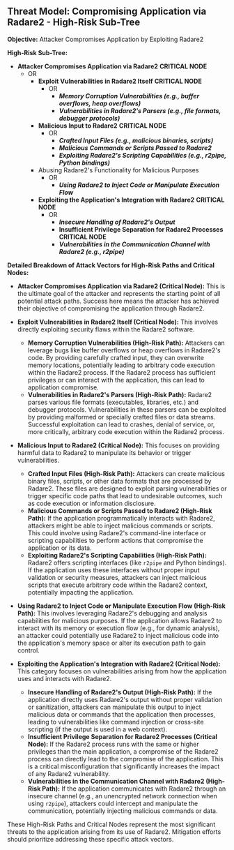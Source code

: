 ## Threat Model: Compromising Application via Radare2 - High-Risk Sub-Tree

**Objective:** Attacker Compromises Application by Exploiting Radare2

**High-Risk Sub-Tree:**

* **Attacker Compromises Application via Radare2** **CRITICAL NODE**
    * OR
        * **Exploit Vulnerabilities in Radare2 Itself** **CRITICAL NODE**
            * OR
                * ***Memory Corruption Vulnerabilities (e.g., buffer overflows, heap overflows)***
                * ***Vulnerabilities in Radare2's Parsers (e.g., file formats, debugger protocols)***
        * **Malicious Input to Radare2** **CRITICAL NODE**
            * OR
                * ***Crafted Input Files (e.g., malicious binaries, scripts)***
                * ***Malicious Commands or Scripts Passed to Radare2***
                * ***Exploiting Radare2's Scripting Capabilities (e.g., r2pipe, Python bindings)***
        * Abusing Radare2's Functionality for Malicious Purposes
            * OR
                * ***Using Radare2 to Inject Code or Manipulate Execution Flow***
        * **Exploiting the Application's Integration with Radare2** **CRITICAL NODE**
            * OR
                * ***Insecure Handling of Radare2's Output***
                * **Insufficient Privilege Separation for Radare2 Processes** **CRITICAL NODE**
                * ***Vulnerabilities in the Communication Channel with Radare2 (e.g., r2pipe)***

**Detailed Breakdown of Attack Vectors for High-Risk Paths and Critical Nodes:**

* **Attacker Compromises Application via Radare2 (Critical Node):** This is the ultimate goal of the attacker and represents the starting point of all potential attack paths. Success here means the attacker has achieved their objective of compromising the application through Radare2.

* **Exploit Vulnerabilities in Radare2 Itself (Critical Node):** This involves directly exploiting security flaws within the Radare2 software.
    * **Memory Corruption Vulnerabilities (High-Risk Path):** Attackers can leverage bugs like buffer overflows or heap overflows in Radare2's code. By providing carefully crafted input, they can overwrite memory locations, potentially leading to arbitrary code execution within the Radare2 process. If the Radare2 process has sufficient privileges or can interact with the application, this can lead to application compromise.
    * **Vulnerabilities in Radare2's Parsers (High-Risk Path):** Radare2 parses various file formats (executables, libraries, etc.) and debugger protocols. Vulnerabilities in these parsers can be exploited by providing malformed or specially crafted files or data streams. Successful exploitation can lead to crashes, denial of service, or, more critically, arbitrary code execution within the Radare2 process.

* **Malicious Input to Radare2 (Critical Node):** This focuses on providing harmful data to Radare2 to manipulate its behavior or trigger vulnerabilities.
    * **Crafted Input Files (High-Risk Path):** Attackers can create malicious binary files, scripts, or other data formats that are processed by Radare2. These files are designed to exploit parsing vulnerabilities or trigger specific code paths that lead to undesirable outcomes, such as code execution or information disclosure.
    * **Malicious Commands or Scripts Passed to Radare2 (High-Risk Path):** If the application programmatically interacts with Radare2, attackers might be able to inject malicious commands or scripts. This could involve using Radare2's command-line interface or scripting capabilities to perform actions that compromise the application or its data.
    * **Exploiting Radare2's Scripting Capabilities (High-Risk Path):** Radare2 offers scripting interfaces (like `r2pipe` and Python bindings). If the application uses these interfaces without proper input validation or security measures, attackers can inject malicious scripts that execute arbitrary code within the Radare2 context, potentially impacting the application.

* **Using Radare2 to Inject Code or Manipulate Execution Flow (High-Risk Path):**  This involves leveraging Radare2's debugging and analysis capabilities for malicious purposes. If the application allows Radare2 to interact with its memory or execution flow (e.g., for dynamic analysis), an attacker could potentially use Radare2 to inject malicious code into the application's memory space or alter its execution path to gain control.

* **Exploiting the Application's Integration with Radare2 (Critical Node):** This category focuses on vulnerabilities arising from how the application uses and interacts with Radare2.
    * **Insecure Handling of Radare2's Output (High-Risk Path):** If the application directly uses Radare2's output without proper validation or sanitization, attackers can manipulate this output to inject malicious data or commands that the application then processes, leading to vulnerabilities like command injection or cross-site scripting (if the output is used in a web context).
    * **Insufficient Privilege Separation for Radare2 Processes (Critical Node):** If the Radare2 process runs with the same or higher privileges than the main application, a compromise of the Radare2 process can directly lead to the compromise of the application. This is a critical misconfiguration that significantly increases the impact of any Radare2 vulnerability.
    * **Vulnerabilities in the Communication Channel with Radare2 (High-Risk Path):** If the application communicates with Radare2 through an insecure channel (e.g., an unencrypted network connection when using `r2pipe`), attackers could intercept and manipulate the communication, potentially injecting malicious commands or data.

These High-Risk Paths and Critical Nodes represent the most significant threats to the application arising from its use of Radare2. Mitigation efforts should prioritize addressing these specific attack vectors.